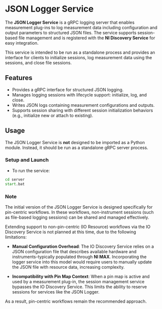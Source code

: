 # JSON Logger Service

The **JSON Logger Service** is a gRPC logging server that enables measurement plug-ins to log measurement data including configuration and output parameters to structured JSON files. The service supports session-based file management and is registered with the **NI Discovery Service** for easy integration.

This service is intended to be run as a standalone process and provides an interface for clients to initialize sessions, log measurement data using the sessions, and close file sessions.

## Features

- Provides a gRPC interface for structured JSON logging.
- Manages logging sessions with lifecycle support: initialize, log, and close.
- Writes JSON logs containing measurement configurations and outputs.
- Supports session sharing with different session initialization behaviors (e.g., initialize new or attach to existing).

## Usage

The JSON Logger Service is **not** designed to be imported as a Python module. Instead, it should be run as a standalone gRPC server process.

### Setup and Launch

- To run the service:

```cmd
cd server
start.bat
```

### Note

The initial version of the JSON Logger Service is designed specifically for pin-centric workflows. In these workflows, non-instrument sessions (such as file-based logging sessions) can be shared and managed effectively.

Extending support to non-pin-centric (IO Resource) workflows via the IO Discovery Service is not planned at this time, due to the following limitations:

- **Manual Configuration Overhead**: The IO Discovery Service relies on a JSON configuration file that describes available hardware and instruments-typically populated through **NI MAX**. Incorporating the logger service into this model would require users to manually update the JSON file with resource data, increasing complexity.

- **Incompatibility with Pin Map Context**: When a pin map is active and used by a measurement plug-in, the session management service bypasses the IO Discovery Service. This limits the ability to reserve sessions for services like the JSON Logger.

As a result, pin-centric workflows remain the recommended approach.
